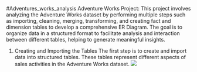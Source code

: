 #Adventures_works_analysis
Adventure Works Project:
This project involves analyzing the Adventure Works dataset by performing multiple steps such as importing, cleaning, merging, transforming, and creating fact and dimension tables to develop a comprehensive ER Diagram. The goal is to organize data in a structured format to facilitate analysis and interaction between different tables, helping to generate meaningful insights.

1. Creating and Importing the Tables
The first step is to create and import data into structured tables. These tables represent different aspects of sales activities in the Adventure Works dataset.
![](Adventure_works_analysis(1).png)
